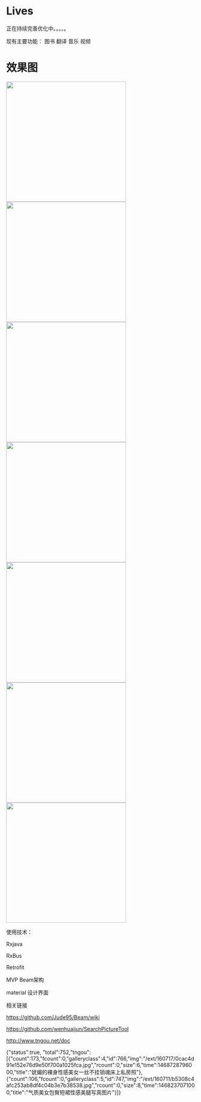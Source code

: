 # Lives

 正在持续完善优化中。。。。。

现有主要功能：
图书
翻译
音乐
视频

# 效果图
<img src="https://github.com/Allyns/Lives/blob/master/img/54F171BC28ED5C6A4AEC296B3FCF19E1.png" width="320" />
<img src="https://github.com/Allyns/Lives/blob/master/img/71C85EC481B47886E842013DE4BC677B.png" width="320" />
<img src="https://github.com/Allyns/Lives/blob/master/img/7477E4DAAF2AB3AEB408BB7E21EAA9A9.png" width="320" />
<img src="https://github.com/Allyns/Lives/blob/master/img/7505C39DFA9E3C54B6272A749CDA5125.png" width="320" />
<img src="https://github.com/Allyns/Lives/blob/master/img/92A2B8D2C1878D9FBCBC2C0BCBFE45BE.png" width="320" />
<img src="https://github.com/Allyns/Lives/blob/master/img/98AE2857147B9DC2A130B9C821D6E601.png" width="320" />
<img src="https://github.com/Allyns/Lives/blob/master/img/C7075614E4A7DD3AD34F62426A557E9B.png" width="320" />


使用技术：

Rxjava

RxBus

Retrofit

MVP Beam架构

material 设计界面

相关链接


https://github.com/Jude95/Beam/wiki


https://github.com/wenhuaijun/SearchPictureTool

http://www.tngou.net/doc


{"status":true, "total":752,"tngou":[{"count":173,"fcount":0,"galleryclass":4,"id":766,"img":"/ext/160717/0cac4d91e152e76d9e50f700a1025fca.jpg","rcount":0,"size":6,"time":1468728796000,"title":"妩媚的裸身性感美女一丝不挂销魂床上私房照"},{"count":106,"fcount":0,"galleryclass":5,"id":747,"img":"/ext/160711/b5308c4afc253ab8df4c04b3e7b38538.jpg","rcount":0,"size":8,"time":1468237071000,"title":"气质美女包臀短裙性感美腿写真图片"}]}
